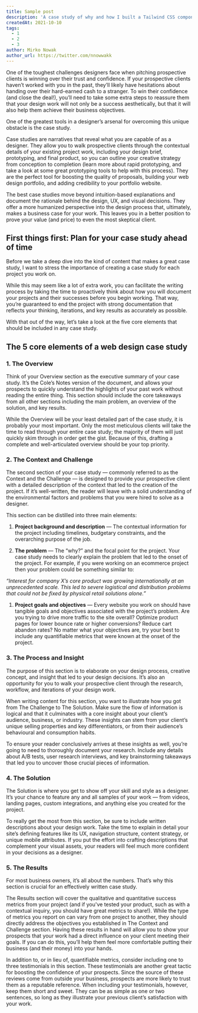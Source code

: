 ```yaml
---
title: Sample post
description: 'A case study of why and how I built a Tailwind CSS component library.'
createdAt: 2021-10-10
tags:
  - 1
  - 2
  - 3
author: Mirko Nowak
author_url: https://twitter.com/nnowwakk
---
```


One of the toughest challenges designers face when pitching prospective clients is winning over their trust and confidence. If your prospective clients haven’t worked with you in the past, they’ll likely have hesitations about handing over their hard-earned cash to a stranger. To win their confidence (and close the deal!), you’ll need to take some extra steps to reassure them that your design work will not only be a success aesthetically, but that it will also help them achieve their business objectives.

One of the greatest tools in a designer’s arsenal for overcoming this unique obstacle is the case study.

Case studies are narratives that reveal what you are capable of as a designer. They allow you to walk prospective clients through the contextual details of your existing project work, including your design brief, prototyping, and final product, so you can outline your creative strategy from conception to completion (learn more about rapid prototyping, and take a look at some great prototyping tools to help with this process). They are the perfect tool for boosting the quality of proposals, building your web design portfolio, and adding credibility to your portfolio website.

The best case studies move beyond intuition-based explanations and document the rationale behind the design, UX, and visual decisions. They offer a more humanized perspective into the design process that, ultimately, makes a business case for your work. This leaves you in a better position to prove your value (and price) to even the most skeptical client.

<Info-box>
	<template #info-text>
		You might also like: How to Create a Compelling Web Design Portfolio
	</template>
</Info-box>

## First things first: Plan for your case study ahead of time

Before we take a deep dive into the kind of content that makes a great case study, I want to stress the importance of creating a case study for each project you work on.

While this may seem like a lot of extra work, you can facilitate the writing process by taking the time to proactively think about how you will document your projects and their successes before you begin working. That way, you’re guaranteed to end the project with strong documentation that reflects your thinking, iterations, and key results as accurately as possible.

With that out of the way, let’s take a look at the five core elements that should be included in any case study.

<Info-box>
	<template #info-text>
		You might also like: The Ultimate Guide to Finding Web Design Clients.
	</template>
</Info-box>

## The 5 core elements of a web design case study

### 1. The Overview

Think of your Overview section as the executive summary of your case study. It’s the Cole’s Notes version of the document, and allows your prospects to quickly understand the highlights of your past work without reading the entire thing. This section should include the core takeaways from all other sections including the main problem, an overview of the solution, and key results.

While the Overview will be your least detailed part of the case study, it is probably your most important. Only the most meticulous clients will take the time to read through your entire case study; the majority of them will just quickly skim through in order get the gist. Because of this, drafting a complete and well-articulated overview should be your top priority.

<Info-box>
	<template #info-text>
		Pro Tip: Write your Overview section once the rest of your case study is finished. That way you can simply scan over the main points of each section and summarize them into a one or two paragraph synopsis.
	</template>
</Info-box>

### 2. The Context and Challenge

The second section of your case study — commonly referred to as the Context and the Challenge — is designed to provide your prospective client with a detailed description of the context that led to the creation of the project. If it’s well-written, the reader will leave with a solid understanding of the environmental factors and problems that you were hired to solve as a designer.

This section can be distilled into three main elements:

1. **Project background and description** — The contextual information for the project including timelines, budgetary constraints, and the overarching purpose of the job.

2. **The problem** — The “why?” and the focal point for the project. Your case study needs to clearly explain the problem that led to the onset of the project. For example, if you were working on an ecommerce project then your problem could be something similar to:

_“Interest for company X’s core product was growing internationally at an unprecedented scale. This led to severe logistical and distribution problems that could not be fixed by physical retail solutions alone.”_

1. **Project goals and objectives** — Every website you work on should have tangible goals and objectives associated with the project’s problem. Are you trying to drive more traffic to the site overall? Optimize product pages for lower bounce rate or higher conversions? Reduce cart abandon rates? No matter what your objectives are, try your best to include any quantifiable metrics that were known at the onset of the project.

<Info-box>
	<template #info-text>
		Pro Tip: The core elements of The Challenge are often presented to you in the project Request for Proposal or creative brief. If you are working on a more personal level with your client, however, try capturing this information in conversation. This will become the basis of your brief and, eventually, your case study too.
	</template>
</Info-box>

### 3. The Process and Insight

The purpose of this section is to elaborate on your design process, creative concept, and insight that led to your design decisions. It’s also an opportunity for you to walk your prospective client through the research, workflow, and iterations of your design work.

When writing content for this section, you want to illustrate how you got from The Challenge to The Solution. Make sure the flow of information is logical and that it culminates with a core insight about your client’s audience, business, or industry. These insights can stem from your client’s unique selling properties and key differentiators, or from their audience’s behavioural and consumption habits.

To ensure your reader conclusively arrives at these insights as well, you’re going to need to thoroughly document your research. Include any details about A/B tests, user research interviews, and key brainstorming takeaways that led you to uncover those crucial pieces of information.

<Info-box>
	<template #info-text>
		Pro Tip: Finding a core truth about your client’s audience can be one of the toughest challenges as a designer. If you’re lucky, your client might already have substantial research about their customers. Use their knowledge and this research to help you craft an insight. Otherwise, try employing tactics like A/B testing and user research to help guide your design decisions.
	</template>
</Info-box>

### 4. The Solution

The Solution is where you get to show off your skill and style as a designer. It’s your chance to feature any and all samples of your work — from videos, landing pages, custom integrations, and anything else you created for the project.

To really get the most from this section, be sure to include written descriptions about your design work. Take the time to explain in detail your site’s defining features like its UX, navigation structure, content strategy, or unique mobile attributes. If you put the effort into crafting descriptions that complement your visual assets, your readers will feel much more confident in your decisions as a designer.

<Info-box>
	<template #info-text>
		Pro Tip: Remember, the medium is the message. Don’t limit yourself to screenshots alone. Incorporate interactive elements - animations, video, transitions, or anything else - that accurately represent your design work to really wow your prospects.
	</template>
</Info-box>

### 5. The Results

For most business owners, it’s all about the numbers. That’s why this section is crucial for an effectively written case study.

The Results section will cover the qualitative and quantitative success metrics from your project (and if you've tested your product, such as with a contextual inquiry, you should have great metrics to share!). While the type of metrics you report on can vary from one project to another, they should directly address the objectives you established in The Context and Challenge section. Having these results in hand will allow you to show your prospects that your work had a direct influence on your client meeting their goals. If you can do this, you’ll help them feel more comfortable putting their business (and their money) into your hands.

In addition to, or in lieu of, quantifiable metrics, consider including one to three testimonials in this section. These testimonials are another great tactic for boosting the confidence of your prospects. Since the source of these reviews come from outside your business, prospects are more likely to trust them as a reputable reference. When including your testimonials, however, keep them short and sweet. They can be as simple as one or two sentences, so long as they illustrate your previous client’s satisfaction with your work.
